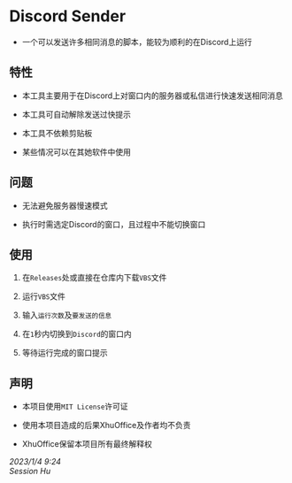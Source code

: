 # Discord Sender

- 一个可以发送许多相同消息的脚本，能较为顺利的在Discord上运行

## 特性

- 本工具主要用于在Discord上对窗口内的服务器或私信进行快速发送相同消息

- 本工具可自动解除发送过快提示

- 本工具不依赖剪贴板

- 某些情况可以在其她软件中使用

## 问题

- 无法避免服务器慢速模式

- 执行时需选定Discord的窗口，且过程中不能切换窗口

## 使用

1. 在`Releases`处或直接在仓库内下载`VBS`文件

2. 运行`VBS`文件

3. 输入`运行次数`及`要发送的信息`

4. 在`1`秒内切换到`Discord`的窗口内

5. 等待运行完成的窗口提示

## 声明

- 本项目使用`MIT License`许可证

- 使用本项目造成的后果XhuOffice及作者均不负责

- XhuOffice保留本项目所有最终解释权

*2023/1/4* *9:24*</br>
*Session* *Hu*
